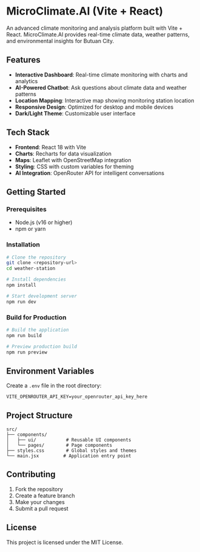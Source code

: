 # MicroClimate.AI (Vite + React)

An advanced climate monitoring and analysis platform built with Vite + React. MicroClimate.AI provides real-time climate data, weather patterns, and environmental insights for Butuan City.

## Features

- **Interactive Dashboard**: Real-time climate monitoring with charts and analytics
- **AI-Powered Chatbot**: Ask questions about climate data and weather patterns
- **Location Mapping**: Interactive map showing monitoring station location
- **Responsive Design**: Optimized for desktop and mobile devices
- **Dark/Light Theme**: Customizable user interface

## Tech Stack

- **Frontend**: React 18 with Vite
- **Charts**: Recharts for data visualization
- **Maps**: Leaflet with OpenStreetMap integration
- **Styling**: CSS with custom variables for theming
- **AI Integration**: OpenRouter API for intelligent conversations

## Getting Started

### Prerequisites
- Node.js (v16 or higher)
- npm or yarn

### Installation

```bash
# Clone the repository
git clone <repository-url>
cd weather-station

# Install dependencies
npm install

# Start development server
npm run dev
```

### Build for Production

```bash
# Build the application
npm run build

# Preview production build
npm run preview
```

## Environment Variables

Create a `.env` file in the root directory:

```env
VITE_OPENROUTER_API_KEY=your_openrouter_api_key_here
```

## Project Structure

```
src/
├── components/
│   ├── ui/           # Reusable UI components
│   └── pages/        # Page components
├── styles.css        # Global styles and themes
└── main.jsx         # Application entry point
```

## Contributing

1. Fork the repository
2. Create a feature branch
3. Make your changes
4. Submit a pull request

## License

This project is licensed under the MIT License.
